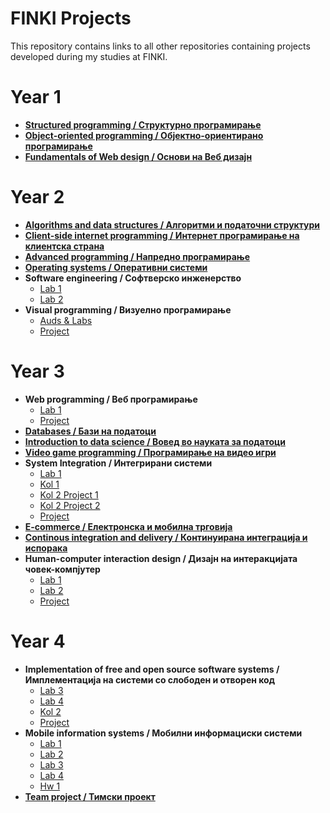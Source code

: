 # FINKI Projects
This repository contains links to all other repositories containing projects developed during my studies at FINKI.

# Year 1
- [**Structured programming / Структурно програмирање**](https://github.com/todormitevski/sp)
- [**Object-oriented programming / Објектно-ориентирано програмирање**](https://github.com/todormitevski/oop)
- [**Fundamentals of Web design / Основи на Веб дизајн**](https://github.com/todormitevski/todormitevski.github.io)

# Year 2
- [**Algorithms and data structures / Алгоритми и податочни структури**](https://github.com/todormitevski/aps)
- [**Client-side internet programming / Интернет програмирање на клиентска страна**](https://github.com/todormitevski/ipks)
- [**Advanced programming / Напредно програмирање**](https://github.com/todormitevski/np)
- [**Operating systems / Оперативни системи**](https://github.com/todormitevski/os)
- **Software engineering / Софтверско инженерство**
  - [Lab 1](https://github.com/todormitevski/SI_2023_lab1_213165)
  - [Lab 2](https://github.com/todormitevski/SI_2023_lab2_213165)
- **Visual programming / Визуелно програмирање**
  - [Auds & Labs](https://github.com/todormitevski/vp)
  - [Project](https://github.com/todormitevski/VP-TicTacToe-AI)

# Year 3
- **Web programming / Веб програмирање**
  - [Lab 1](https://github.com/todormitevski/web-programming-lab)
  - [Project](https://gitlab.finki.ukim.mk/wp/running)
- [**Databases / Бази на податоци**](https://github.com/todormitevski/db)
- [**Introduction to data science / Вовед во науката за податоци**](https://github.com/todormitevski/vnp)
- [**Video game programming / Програмирање на видео игри**](https://github.com/todormitevski/video-game-programming)
- **System Integration / Интегрирани системи**
  - [Lab 1](https://github.com/todormitevski/is-lab)
  - [Kol 1](https://github.com/todormitevski/is-kol1)
  - [Kol 2 Project 1](https://github.com/todormitevski/IS-Kol2-MovieApp)
  - [Kol 2 Project 2](https://github.com/todormitevski/IS-Kol2-VaccineApp)
  - [Project](https://github.com/todormitevski/IS-BookStoreProject)
- [**E-commerce / Електронска и мобилна трговија**](https://github.com/todormitevski/emt-lab)
- [**Continous integration and delivery / Континуирана интеграција и испорака**](https://github.com/todormitevski/KIII-Project)
- **Human-computer interaction design / Дизајн на интеракцијата човек-компјутер**
  - [Lab 1](https://github.com/todormitevski/dnick-lab)
  - [Lab 2](https://github.com/todormitevski/dnick-bootstrap)
  - [Project](https://github.com/todormitevski/DNICK-LibraryProject)

# Year 4
- **Implementation of free and open source software systems / Имплементација на системи со слободен и отворен код**
  - [Lab 3](https://github.com/todormitevski/INSSIOK-Lab3-ProductApp)
  - [Lab 4](https://github.com/todormitevski/INSSIOK-Lab4-ExpenseApp)
  - [Kol 2](https://github.com/todormitevski/INSSIOK-Kol2-YachtApp)
  - [Project](https://github.com/todormitevski/INSSIOK-FINKI-Forum)
- **Mobile information systems / Мобилни информациски системи**
  - [Lab 1](https://github.com/todormitevski/MIS-Lab1)
  - [Lab 2](https://github.com/todormitevski/MIS-Lab2)
  - [Lab 3](https://github.com/todormitevski/MIS-Lab3)
  - [Lab 4](https://github.com/todormitevski/MIS-Lab4)
  - [Hw 1](https://github.com/todormitevski/MIS-HW-NotepadApp)
- [**Team project / Тимски проект**](https://github.com/todormitevski/wordpress-alzheimer)
